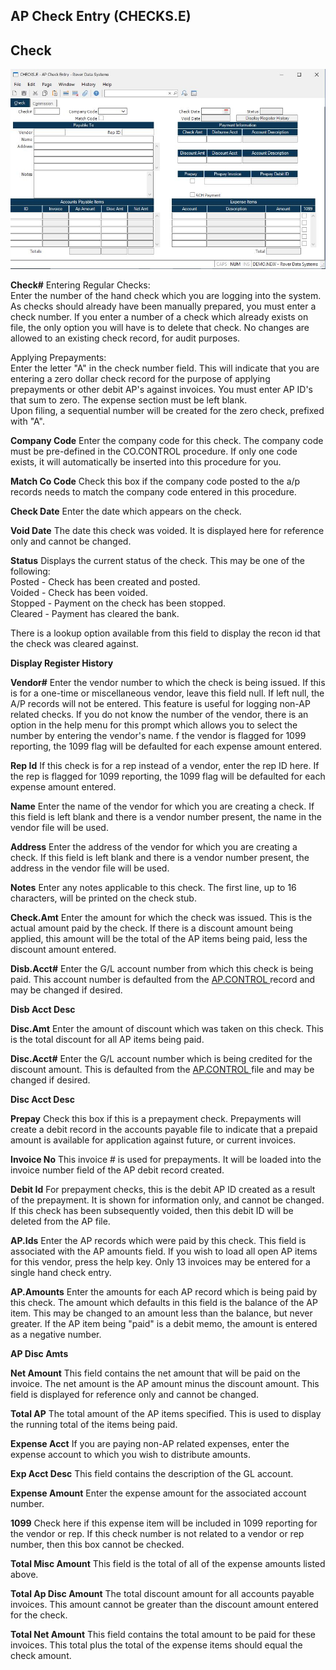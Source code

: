 ##  AP Check Entry (CHECKS.E)

<PageHeader />

##  Check

![](./CHECKS-E-1.jpg)

**Check#** Entering Regular Checks:  
Enter the number of the hand check which you are logging into the system. As
checks should already have been manually prepared, you must enter a check
number. If you enter a number of a check which already exists on file, the
only option you will have is to delete that check. No changes are allowed to
an existing check record, for audit purposes.  
  
Applying Prepayments:  
Enter the letter "A" in the check number field. This will indicate that you
are entering a zero dollar check record for the purpose of applying
prepayments or other debit AP's against invoices. You must enter AP ID's that
sum to zero. The expense section must be left blank.  
Upon filing, a sequential number will be created for the zero check, prefixed
with "A".  
  
**Company Code** Enter the company code for this check. The company code must
be pre-defined in the CO.CONTROL procedure. If only one code exists, it will
automatically be inserted into this procedure for you.  
  
**Match Co Code** Check this box if the company code posted to the a/p records
needs to match the company code entered in this procedure.  
  
**Check Date** Enter the date which appears on the check.  
  
**Void Date** The date this check was voided. It is displayed here for
reference only and cannot be changed.  
  
**Status** Displays the current status of the check. This may be one of the
following:  
Posted - Check has been created and posted.  
Voided - Check has been voided.  
Stopped - Payment on the check has been stopped.  
Cleared - Payment has cleared the bank.  
  
There is a lookup option available from this field to display the recon id
that the check was cleared against.  
  
**Display Register History**  
  
**Vendor#** Enter the vendor number to which the check is being issued. If
this is for a one-time or miscellaneous vendor, leave this field null. If left
null, the A/P records will not be entered. This feature is useful for logging
non-AP related checks. If you do not know the number of the vendor, there is
an option in the help menu for this prompt which allows you to select the
number by entering the vendor's name. f the vendor is flagged for 1099
reporting, the 1099 flag will be defaulted for each expense amount entered.  
  
**Rep Id** If this check is for a rep instead of a vendor, enter the rep ID
here. If the rep is flagged for 1099 reporting, the 1099 flag will be
defaulted for each expense amount entered.  
  
**Name** Enter the name of the vendor for which you are creating a check. If
this field is left blank and there is a vendor number present, the name in the
vendor file will be used.  
  
**Address** Enter the address of the vendor for which you are creating a
check. If this field is left blank and there is a vendor number present, the
address in the vendor file will be used.  
  
**Notes** Enter any notes applicable to this check. The first line, up to 16
characters, will be printed on the check stub.  
  
**Check.Amt** Enter the amount for which the check was issued. This is the
actual amount paid by the check. If there is a discount amount being applied,
this amount will be the total of the AP items being paid, less the discount
amount entered.  
  
**Disb.Acct#** Enter the G/L account number from which this check is being paid. This account number is defaulted from the [ AP.CONTROL ](../../AP-CONTROL/README.md) record and may be changed if desired.   
  
**Disb Acct Desc**  
  
**Disc.Amt** Enter the amount of discount which was taken on this check. This
is the total discount for all AP items being paid.  
  
**Disc.Acct#** Enter the G/L account number which is being credited for the discount amount. This is defaulted from the [ AP.CONTROL ](../../AP-CONTROL/README.md) file and may be changed if desired.   
  
**Disc Acct Desc**  
  
**Prepay** Check this box if this is a prepayment check. Prepayments will
create a debit record in the accounts payable file to indicate that a prepaid
amount is available for application against future, or current invoices.  
  
**Invoice No** This invoice # is used for prepayments. It will be loaded into
the invoice number field of the AP debit record created.  
  
**Debit Id** For prepayment checks, this is the debit AP ID created as a
result of the prepayment. It is shown for information only, and cannot be
changed. If this check has been subsequently voided, then this debit ID will
be deleted from the AP file.  
  
**AP.Ids** Enter the AP records which were paid by this check. This field is
associated with the AP amounts field. If you wish to load all open AP items
for this vendor, press the help key. Only 13 invoices may be entered for a
single hand check entry.  
  
**AP.Amounts** Enter the amounts for each AP record which is being paid by
this check. The amount which defaults in this field is the balance of the AP
item. This may be changed to an amount less than the balance, but never
greater. If the AP item being "paid" is a debit memo, the amount is entered as
a negative number.  
  
**AP Disc Amts**  
  
**Net Amount** This field contains the net amount that will be paid on the
invoice. The net amount is the AP amount minus the discount amount. This field
is displayed for reference only and cannot be changed.  
  
**Total AP** The total amount of the AP items specified. This is used to
display the running total of the items being paid.  
  
**Expense Acct** If you are paying non-AP related expenses, enter the expense
account to which you wish to distribute amounts.  
  
**Exp Acct Desc** This field contains the description of the GL account.  
  
**Expense Amount** Enter the expense amount for the associated account number.  
  
**1099** Check here if this expense item will be included in 1099 reporting
for the vendor or rep. If this check number is not related to a vendor or rep
number, then this box cannot be checked.  
  
**Total Misc Amount** This field is the total of all of the expense amounts
listed above.  
  
**Total Ap Disc Amount** The total discount amount for all accounts payable
invoices. This amount cannot be greater than the discount amount entered for
the check.  
  
**Total Net Amount** This field contains the total amount to be paid for these
invoices. This total plus the total of the expense items should equal the
check amount.  
  
  
<badge text= "Version 8.10.57" vertical="middle" />

<PageFooter />